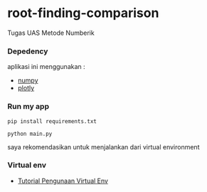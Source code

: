 # root-finding-comparison
Tugas UAS Metode Numberik

### Depedency
aplikasi ini menggunakan : 
- [numpy](https://numpy.org/)
- [plotly](https://plotly.com/)

### Run my app
```
pip install requirements.txt

python main.py
```

saya rekomendasikan untuk menjalankan dari virtual environment
### Virtual env
- [Tutorial Pengunaan Virtual Env](https://packaging.python.org/guides/installing-using-pip-and-virtual-environments/)

